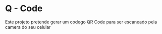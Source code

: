 # Q - Code
 Este projeto pretende gerar um codego QR Code para ser escaneado pela camera do seu celular
